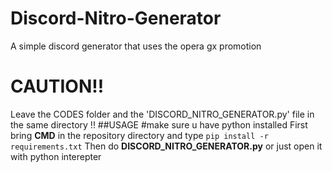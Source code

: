 # Discord-Nitro-Generator
A simple discord generator that uses the opera gx promotion
# CAUTION!!
Leave the CODES folder and the 'DISCORD_NITRO_GENERATOR.py' file in the same directory !!
##USAGE #make sure u have python installed
First bring __CMD__ in the repository directory and type `pip install -r requirements.txt`
Then do __DISCORD_NITRO_GENERATOR.py__ or just open it with python interepter 

